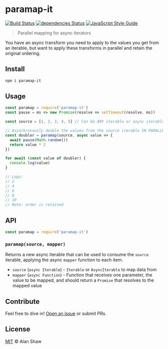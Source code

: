 # paramap-it

[![Build Status](https://travis-ci.org/alanshaw/paramap-it.svg?branch=master)](https://travis-ci.org/alanshaw/paramap-it)
[![dependencies Status](https://david-dm.org/alanshaw/paramap-it/status.svg)](https://david-dm.org/alanshaw/paramap-it)
[![JavaScript Style Guide](https://img.shields.io/badge/code_style-standard-brightgreen.svg)](https://standardjs.com)

> Parallel mapping for async iterators

You have an async transform you need to apply to the values you get from an iterable, but want to apply these transforms in parallel and retain the original ordering.

## Install

```sh
npm i paramap-it
```

## Usage

```js
const paramap = require('paramap-it')
const pause = ms => new Promise(resolve => setTimeout(resolve, ms))

const source = [1, 2, 3, 4, 5] // Can be ANY iterable or async iterable

// Asynchronously double the values from the source iterable IN PARALLEL
const doubler = paramap(source, async value => {
  await pause(Math.random())
  return value * 2
})

for await (const value of doubler) {
  console.log(value)
}

// Logs:
// 2
// 4
// 6
// 8
// 10
// Note: order is retained
```

## API

```js
const paramap = require('paramap-it')
```

### `paramap(source, mapper)`

Returns a new async iterable that can be used to consume the `source` iterable, applying the async `mapper` function to each item.

* `source` (`async Iterable`) - `Iterable` or `AsyncIterable` to map data from
* `mapper` (`async Function`) - Function that receives one parameter, the value to be mapped, and should return a `Promise` that resolves to the mapped value

## Contribute

Feel free to dive in! [Open an issue](https://github.com/alanshaw/paramap-it/issues/new) or submit PRs.

## License

[MIT](https://github.com/alanshaw/paramap-it/blob/master/LICENSE) © Alan Shaw
